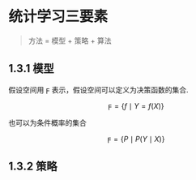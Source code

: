 # 统计学习三要素

> 方法 = 模型 + 策略 + 算法

## 1.3.1 模型
假设空间用 $\digamma$ 表示，假设空间可以定义为决策函数的集合.

$$ \digamma = \{f \mid Y = f(X) \} $$

也可以为条件概率的集合

$$ \digamma = \{P \mid P(Y \mid X) \} $$

## 1.3.2 策略

